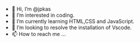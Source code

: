 - 👋 Hi, I’m @jpkas
- 👀 I’m interested in coding.
- 🌱 I’m currently learning HTML,CSS and JavaScript.
- 💞️ I’m looking to resolve the installation of Vscode.
- 📫 How to reach me ...

<!---
jpkas/jpkas is a ✨ special ✨ repository because its `README.md` (this file) appears on your GitHub profile.
You can click the Preview link to take a look at your changes.
--->
